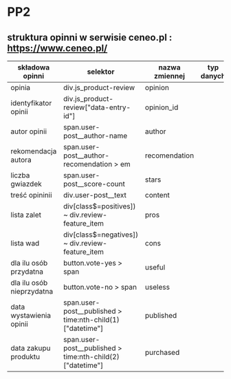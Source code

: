 # PP2

## struktura opinni w serwisie ceneo.pl :   https://www.ceneo.pl/ 
| składowa opinni |selektor|nazwa zmiennej|typ danych|
|-----------------|--------|--------------|----------|
|opinia|div.js_product-review|opinion||
|identyfikator opinii|div.js_product-review\["data-entry-id"\]|opinion_id||
|autor opinii|span.user-post__author-name|author||
|rekomendacja autora|span.user-post__author-recomendation > em|recomendation||
|liczba gwiazdek|span.user-post__score-count|stars||
|treść opininii|div.user-post__text|content||
|lista zalet|div[class$=positives]) ~ div.review-feature_item|pros||
|lista wad|div[class$=negatives]) ~ div.review-feature_item|cons||
|dla ilu osób przydatna|button.vote-yes > span|useful||
|dla ilu osób nieprzydatna|button.vote-no > span|useless||
|data wystawienia opinii|span.user-post__published > time:nth-child(1)\["datetime"\]|published||
|data zakupu produktu|span.user-post__published > time:nth-child(2)\["datetime"\]|purchased||
